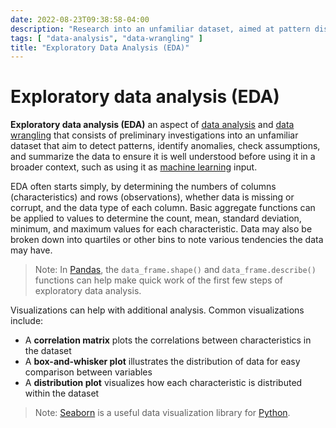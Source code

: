 ```yaml
---
date: 2022-08-23T09:38:58-04:00
description: "Research into an unfamiliar dataset, aimed at pattern discovery, assumption verification, and data summarization"
tags: [ "data-analysis", "data-wrangling" ]
title: "Exploratory Data Analysis (EDA)"
---
```


# Exploratory data analysis (EDA)

**Exploratory data analysis (EDA)** an aspect of [data analysis](data-analysis.md) and [data wrangling](data-wrangling.md) that consists of preliminary investigations into an unfamiliar dataset that aim to detect patterns, identify anomalies, check assumptions, and summarize the data to ensure it is well understood before using it in a broader context, such as using it as [machine learning](machine-learning.md) input.

EDA often starts simply, by determining the numbers of columns (characteristics) and rows (observations), whether data is missing or corrupt, and the data type of each column. Basic aggregate functions can be applied to values to determine the count, mean, standard deviation, minimum, and maximum values for each characteristic. Data may also be broken down into quartiles or other bins to note various tendencies the data may have.

> Note: In [Pandas](pandas.md), the `data_frame.shape()` and `data_frame.describe()` functions can help make quick work of the first few steps of exploratory data analysis.

Visualizations can help with additional analysis. Common visualizations include:

* A **correlation matrix** plots the correlations between characteristics in the dataset
* A **box-and-whisker plot** illustrates the distribution of data for easy comparison between variables
* A **distribution plot** visualizes how each characteristic is distributed within the dataset

<!-- TODO: Pages for each visualization above -->

> Note: [Seaborn](seaborn.md) is a useful data visualization library for [Python](python.md).
